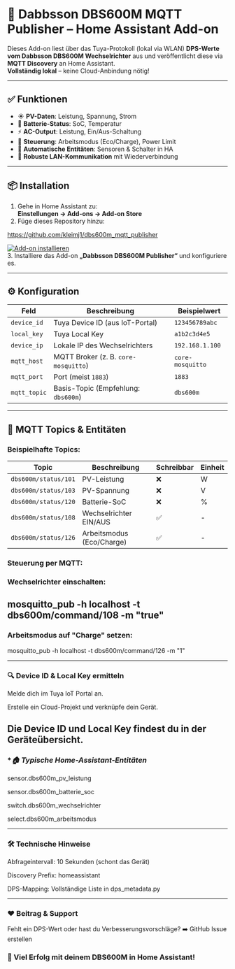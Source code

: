 # 🚀 Dabbsson DBS600M MQTT Publisher – Home Assistant Add-on

Dieses Add-on liest über das Tuya-Protokoll (lokal via WLAN) **DPS-Werte vom Dabbsson DBS600M Wechselrichter** aus und veröffentlicht diese via **MQTT Discovery** an Home Assistant.  
**Vollständig lokal** – keine Cloud-Anbindung nötig!

---

## ✅ Funktionen
- ☀️ **PV-Daten**: Leistung, Spannung, Strom  
- 🔋 **Batterie-Status**: SoC, Temperatur  
- ⚡ **AC-Output**: Leistung, Ein/Aus-Schaltung  
- 🔧 **Steuerung**: Arbeitsmodus (Eco/Charge), Power Limit  
- 🧠 **Automatische Entitäten**: Sensoren & Schalter in HA  
- 📡 **Robuste LAN-Kommunikation** mit Wiederverbindung  

---

## 📦 Installation
1. Gehe in Home Assistant zu:  
   **Einstellungen → Add-ons → Add-on Store**  
2. Füge dieses Repository hinzu:  

https://github.com/kleimj1/dbs600m_mqtt_publisher

[![Add-on installieren](https://my.home-assistant.io/badges/supervisor_add_addon_repository.svg)](https://my.home-assistant.io/redirect/supervisor_add_addon_repository/?repository_url=https://github.com/kleimj1/dbs600m_mqtt_publisher)  
3. Installiere das Add-on **„Dabbsson DBS600M Publisher“** und konfiguriere es.

---

## ⚙️ Konfiguration
| Feld                   | Beschreibung                                  | Beispielwert       |
|------------------------|----------------------------------------------|--------------------|
| `device_id`            | Tuya Device ID (aus IoT-Portal)              | `123456789abc`     |
| `local_key`            | Tuya Local Key                               | `a1b2c3d4e5`       |
| `device_ip`            | Lokale IP des Wechselrichters                | `192.168.1.100`    |
| `mqtt_host`            | MQTT Broker (z. B. `core-mosquitto`)         | `core-mosquitto`   |
| `mqtt_port`            | Port (meist `1883`)                          | `1883`             |
| `mqtt_topic`           | Basis-Topic (Empfehlung: `dbs600m`)          | `dbs600m`          |

---

## 📡 MQTT Topics & Entitäten
### **Beispielhafte Topics:**
| Topic                     | Beschreibung               | Schreibbar | Einheit |
|---------------------------|----------------------------|------------|---------|
| `dbs600m/status/101`      | PV-Leistung                | ❌         | W       |
| `dbs600m/status/103`      | PV-Spannung                | ❌         | V       |
| `dbs600m/status/120`      | Batterie-SoC               | ❌         | %       |
| `dbs600m/status/108`      | Wechselrichter EIN/AUS     | ✅         | -       |
| `dbs600m/status/126`      | Arbeitsmodus (Eco/Charge)  | ✅         | -       |

### **Steuerung per MQTT:**

### **Wechselrichter einschalten:**

mosquitto_pub -h localhost -t dbs600m/command/108 -m "true"
---
### **Arbeitsmodus auf "Charge" setzen:**
mosquitto_pub -h localhost -t dbs600m/command/126 -m "1"

---

### **🔍 Device ID & Local Key ermitteln**
Melde dich im Tuya IoT Portal an.

Erstelle ein Cloud-Projekt und verknüpfe dein Gerät.

Die Device ID und Local Key findest du in der Geräteübersicht.
---
### **🏠 Typische Home-Assistant-Entitäten*
sensor.dbs600m_pv_leistung

sensor.dbs600m_batterie_soc

switch.dbs600m_wechselrichter

select.dbs600m_arbeitsmodus

---

### **🛠️ Technische Hinweise**
Abfrageintervall: 10 Sekunden (schont das Gerät)

Discovery Prefix: homeassistant

DPS-Mapping: Vollständige Liste in dps_metadata.py

---
### **❤️ Beitrag & Support**
Fehlt ein DPS-Wert oder hast du Verbesserungsvorschläge?
➡️ GitHub Issue erstellen

### **🔌 Viel Erfolg mit deinem DBS600M in Home Assistant!**
